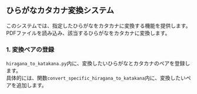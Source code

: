 ## ひらがなカタカナ変換システム

このシステムでは、指定したひらがなをカタカナに変換する機能を提供します。  
PDFファイルを読み込み、該当するひらがなをカタカナに変換します。

### 1. 変換ペアの登録

`hiragana_to_katakana.py`内に、変換したいひらがなとカタカナのペアを登録します。  
具体的には、関数`convert_specific_hiragana_to_katakana`内に、変換したいペアを追加します。
